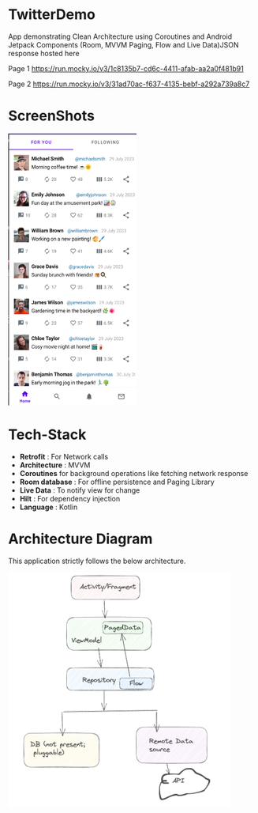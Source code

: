 # TwitterDemo
App demonstrating Clean Architecture using Coroutines and Android Jetpack Components (Room, MVVM Paging, Flow and Live Data)JSON response hosted here

Page 1 https://run.mocky.io/v3/1c8135b7-cd6c-4411-afab-aa2a0f481b91

Page 2 https://run.mocky.io/v3/31ad70ac-f637-4135-bebf-a292a739a8c7

# ScreenShots

<img src = "https://github.com/kanch231004/TwitterDemo/blob/master/screenshots/HomePage.png" width = 260 height = 550/>

# Tech-Stack

* __Retrofit__ : For Network calls
* __Architecture__ : MVVM
* __Coroutines__ for background operations like fetching network response
* __Room database__ : For offline persistence and Paging Library
* __Live Data__ : To notify view for change
* __Hilt__ : For dependency injection
* __Language__ : Kotlin

# Architecture Diagram
This application strictly follows the below architecture.

<img src = "https://github.com/kanch231004/TwitterDemo/blob/master/screenshots/Architecture.png" width = 450 />
